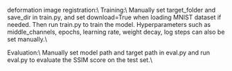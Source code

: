 deformation image registration:\\
Training:\\
Manually set target\_folder and save\_dir in train.py, and set download=True when loading MNIST dataset if needed. Then run train.py to train the model. Hyperparameters such as middle_channels, epochs, learning rate, weight decay, log steps can also be set manually.\\

Evaluation:\\
Manually set model path and target path in eval.py and run eval.py to evaluate the SSIM score on the test set.\\
